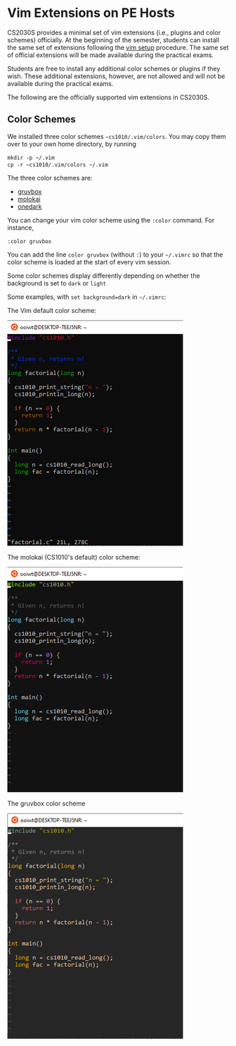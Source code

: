 # Vim Extensions on PE Hosts

CS2030S provides a minimal set of vim extensions (i.e., plugins and color schemes) officially.  At the beginning of the semester, students can install the same set of extensions following the [vim setup](setup.md) procedure.  The same set of official extensions will be made available during the practical exams.

Students are free to install any additional color schemes or plugins if they wish.  These additional extensions, however, are not allowed and will not be available during the practical exams.

The following are the officially supported vim extensions in CS2030S.

## Color Schemes

We installed three color schemes `~cs1010/.vim/colors`.  You may copy them over to your own home directory, by running

```
mkdir -p ~/.vim
cp -r ~cs1010/.vim/colors ~/.vim
```

The three color schemes are:

- [gruvbox](https://github.com/morhetz/gruvbox)
- [molokai](https://github.com/tomasr/molokai)
- [onedark](https://github.com/joshdick/onedark.vim)

You can change your vim color scheme using the `:color` command.  For instance,

```
:color gruvbox
```

You can add the line `color gruvbox` (without `:`) to your `~/.vimrc` so that the color scheme is loaded at the start of every vim session.

Some color schemes display differently depending on whether the background is set to `dark` or `light`

Some examples, with `set background=dark` in `~/.vimrc`:

The Vim default color scheme:

![default](figures/color-scheme-default.png)

The molokai (CS1010's default) color scheme:

![molokai](figures/color-scheme-molokai.png)

The gruvbox color scheme 

![gruvbox](figures/color-scheme-gruvbox.png)
